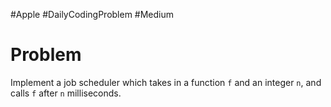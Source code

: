 #Apple #DailyCodingProblem #Medium 
# Problem

Implement a job scheduler which takes in a function `f` and an integer `n`, and calls `f` after `n` milliseconds.